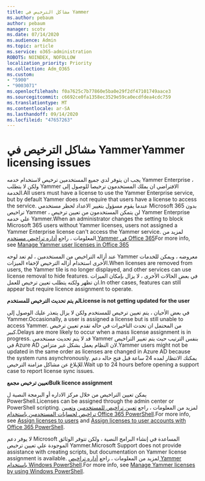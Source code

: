 ```yaml
---
title: مشاكل الترخيص في Yammer
ms.author: pebaum
author: pebaum
manager: scotv
ms.date: 07/14/2020
ms.audience: Admin
ms.topic: article
ms.service: o365-administration
ROBOTS: NOINDEX, NOFOLLOW
localization_priority: Priority
ms.collection: Adm_O365
ms.custom:
- "5900"
- "9003071"
ms.openlocfilehash: f0a7625c7b77860e5ba0e29f2df47101749aace3
ms.sourcegitcommit: c6692ce0fa1358ec3529e59ca0ecdfdea4cdc759
ms.translationtype: MT
ms.contentlocale: ar-SA
ms.lasthandoff: 09/14/2020
ms.locfileid: "47657263"
---
```

# <a name="yammer-licensing-issues"></a><span data-ttu-id="6a3e6-102">مشاكل الترخيص في Yammer</span><span class="sxs-lookup"><span data-stu-id="6a3e6-102">Yammer licensing issues</span></span>

<span data-ttu-id="6a3e6-103">يجب ان يتوفر لدي جميع المستخدمين ترخيص لاستخدام خدمه Yammer Enterprise ، ولكن لا يتطلب Yammer الافتراضي ان يملك المستخدمون ترخيصا للوصول إلى الخدمة.</span><span class="sxs-lookup"><span data-stu-id="6a3e6-103">All users must have a license to use the Yammer Enterprise service, but by default Yammer does not require that users have a license to access the service.</span></span> <span data-ttu-id="6a3e6-104">عندما يقوم مسؤول بتغيير الاعداد لحظر مستخدمي Microsoft 365 بدون تراخيص Yammer ، لن يتمكن المستخدمون من تعيين ترخيص Yammer Enterprise علي خدمه Yammer.</span><span class="sxs-lookup"><span data-stu-id="6a3e6-104">When an administrator changes the setting to block Microsoft 365 users without Yammer licenses, users not assigned a Yammer Enterprise license can't access the Yammer service.</span></span> <span data-ttu-id="6a3e6-105">لمزيد من المعلومات ، راجع [أداره تراخيص مستخدم Yammer في Office 365](https://docs.microsoft.com/yammer/manage-yammer-users/manage-yammer-licenses-in-office-365)</span><span class="sxs-lookup"><span data-stu-id="6a3e6-105">For more info, see [Manage Yammer user licenses in Office 365](https://docs.microsoft.com/yammer/manage-yammer-users/manage-yammer-licenses-in-office-365)</span></span> 

<span data-ttu-id="6a3e6-106">عند أزاله التراخيص من المستخدمين ، لم تعد لوحه Yammer معروضه ، ويمكن للخدمات الأخرى استخدام أزاله الترخيص لإخفاء الميزات.</span><span class="sxs-lookup"><span data-stu-id="6a3e6-106">When licenses are removed from users, the Yammer tile is no longer displayed, and other services can use license removal to hide features.</span></span> <span data-ttu-id="6a3e6-107">في بعض الحالات الأخرى ، لا يزال بإمكان الميزات ان تظهر ولكنه يتطلب تعيين ترخيص للعمل.</span><span class="sxs-lookup"><span data-stu-id="6a3e6-107">In other cases, features can still appear but require licence assignment to operate.</span></span>  

<span data-ttu-id="6a3e6-108">**لم يتم تحديث الترخيص للمستخدم**</span><span class="sxs-lookup"><span data-stu-id="6a3e6-108">**License is not getting updated for the user**</span></span>  

<span data-ttu-id="6a3e6-109">في بعض الأحيان ، يتم تعيين ترخيص للمستخدم ولكن لا يزال يتعذر عليك الوصول إلى Yammer.</span><span class="sxs-lookup"><span data-stu-id="6a3e6-109">Occasionally, a user is assigned a license but is still unable to access Yammer.</span></span> <span data-ttu-id="6a3e6-110">من المحتمل ان تحدث التاخيرات في حاله تقدم تعيين ترخيص كبير.</span><span class="sxs-lookup"><span data-stu-id="6a3e6-110">Delays are more likely to occur when a mass license assignment is in progress.</span></span> <span data-ttu-id="6a3e6-111">قد لا يتم تحديث مستخدمي Yammer بنفس الترتيب حيث يتم تغيير التراخيص في Azure AD لان النظام يعمل بشكل غير متزامن.</span><span class="sxs-lookup"><span data-stu-id="6a3e6-111">Yammer users might not be updated in the same order as licenses are changed in Azure AD because the system runs asynchronously.</span></span> <span data-ttu-id="6a3e6-112">يمكنك الانتظار لمده 24 ساعة قبل فتح حاله دعم للإبلاغ عن مشاكل مزامنة الترخيص.</span><span class="sxs-lookup"><span data-stu-id="6a3e6-112">Wait up to 24 hours before opening a support case to report license sync issues.</span></span>  

<span data-ttu-id="6a3e6-113">**تعيين ترخيص مجمع**</span><span class="sxs-lookup"><span data-stu-id="6a3e6-113">**Bulk licence assignment**</span></span>  

<span data-ttu-id="6a3e6-114">يمكن تعيين التراخيص من خلال مركز الاداره أو البرمجة النصية ل PowerShell.</span><span class="sxs-lookup"><span data-stu-id="6a3e6-114">Licenses can be assigned through the admin center or PowerShell scripting.</span></span> <span data-ttu-id="6a3e6-115">لمزيد من المعلومات ، راجع [تعيين تراخيص للمستخدمين](https://docs.microsoft.com/microsoft-365/admin/manage/assign-licenses-to-users) [وتعيين تراخيص لحسابات المستخدمين باستخدام Office 365 PowerShell](https://docs.microsoft.com/office365/enterprise/powershell/assign-licenses-to-user-accounts-with-office-365-powershell).</span><span class="sxs-lookup"><span data-stu-id="6a3e6-115">For more info, see [Assign licenses to users](https://docs.microsoft.com/microsoft-365/admin/manage/assign-licenses-to-users) and [Assign licenses to user accounts with Office 365 PowerShell](https://docs.microsoft.com/office365/enterprise/powershell/assign-licenses-to-user-accounts-with-office-365-powershell).</span></span> 

<span data-ttu-id="6a3e6-116">لا يوفر دعم Microsoft المساعدة في إنشاء البرامج النصية ، ولكن تتوفر الوثائق الموجودة علي تعيين ترخيص Yammer.</span><span class="sxs-lookup"><span data-stu-id="6a3e6-116">Microsoft Support does not provide assistance with creating scripts, but documentation on Yammer license assignment is available.</span></span> <span data-ttu-id="6a3e6-117">لمزيد من المعلومات ، راجع [أداره تراخيص Yammer باستخدام Windows PowerShell](https://docs.microsoft.com/yammer/manage-yammer-users/manage-yammer-licenses-in-office-365#manage-yammer-licenses-by-using-windows-powershell).</span><span class="sxs-lookup"><span data-stu-id="6a3e6-117">For more info, see [Manage Yammer licenses by using Windows PowerShell](https://docs.microsoft.com/yammer/manage-yammer-users/manage-yammer-licenses-in-office-365#manage-yammer-licenses-by-using-windows-powershell).</span></span>
